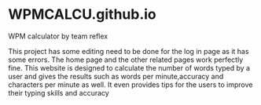 # WPMCALCU.github.io
 WPM calculator by team reflex

This project has some editing need to be done for the log in page as it has some errors. The home page and the other related pages work perfectly fine. This website is designed to calculate the number of words typed by a user and gives the results such as words per minute,accuracy and characters per minute as well. It even provides tips for the users to improve their typing skills and accuracy
